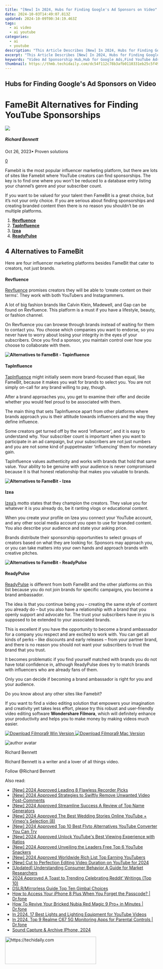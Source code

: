 ```yaml
---
title: "[New] In 2024, Hubs for Finding Google's Ad Sponsors on Video"
date: 2024-10-03T14:49:07.813Z
updated: 2024-10-09T00:34:19.463Z
tags:
  - ai video
  - ai youtube
categories:
  - ai
  - youtube
description: "This Article Describes [New] In 2024, Hubs for Finding Google's Ad Sponsors on Video"
excerpt: "This Article Describes [New] In 2024, Hubs for Finding Google's Ad Sponsors on Video"
keywords: "Video Ad Sponsorship Hub,Hub for Google Ads,Find YouTube Ads,Advertiser Search Tool,Video Ad Sources,Digital Ad Finder,Locate Ad Networks"
thumbnail: https://thmb.techidaily.com/dc54f112c78b3afb0110331eb25c5f493a4d3b2149d6ee352dfe8394d4845198.jpg
---
```


## Hubs for Finding Google's Ad Sponsors on Video

# FameBit Alternatives for Finding YouTube Sponsorships

![](https://images.wondershare.com/filmora/article-images/richard-bennett.jpg)

##### Richard Bennett

 Oct 26, 2023• Proven solutions

[0](#commentsBoxSeoTemplate)

Famebit is the most popular influencer marketing platform, but there are lots of sites like Famebit where YouTube creators can find sponsorships. The key is to find one where you won't be reduced to a database entry listing your channel’s genre and your subscriber count.

If you want to be valued for your talent then FameBit is a great choice, but it’s not your only choice. If you are serious about finding sponsorships and creating branded content then there is no reason you shouldn’t be on multiple platforms.

1. **[Revfluence](#revfluence)**
2. [**TapInfluence**](#tapin)
3. [**Izea**](#izea)
4. [**ReadyPulse**](#readypulse)

## 4 Alternatives to FameBit

Here are four influencer marketing platforms besides FameBit that cater to creators, not just brands.

#### **Revfluence**

[Revfluence](http://www.revfluence.com/) promises creators they will be able to ‘create content on their terms’. They work with both YouTubers and Instagrammers.

A lot of big fashion brands like Calvin Klein, Madewell, and Gap can be found on Revfluence. This platform is a must if you have a lifestyle, beauty, or fashion channel.

On Revfluence you can browse through brands instead of waiting for them to contact you. You choose which companies you want to endorse, so you never have to worry about losing your integrity in the eyes of your subscribers. Once you find a sponsor, you maintain control over how you choose to collaborate with them.

**![Alternatives to FameBit - Tapinfluence](https://images.wondershare.com/filmora/article-images/alternatives-to-famebit-tapinfluence.jpg)**

#### **TapInfluence**

[TapInfluence](http://www.tapinfluence.com/) might initially seem more brand-focused than equal, like FameBit, because it makes you wait for brands to select you. You are not simply on-call for any brand willing to pay, though.

After a brand approaches you, you get to examine their offer and decide whether you would feel proud to be associated with them.

The main thing that sets TapInfluence apart from other platforms where brands approach you is their attitude towards influencers and the way they define influence.

Some creators get turned off by the word ‘influencer’, and it is easy to understand why. Your subscriber count is important when you want to participate in an ad campaign, but your subscribers are not just numbers and you are not some kind of puppetmaster ‘influencing’ them for monetary gain.

TapInfluence values authenticity and works with brands that hold that same value. Your ability to be genuine with your audience is never compromised because it is that honest relationship that makes you valuable to brands.

**![Alternatives to FameBit - Izea](https://images.wondershare.com/filmora/article-images/alternatives-to-famebit-izea.jpg)**

#### **Izea**

[Izea’s](https://izea.com/) motto states that they champion the creators. They value you for whatever it is you already do, be it ranting vlogs or educational content.

When you create your profile on Izea you connect your YouTube account, and any other social media account you open to use for branded content. You also describe your audience and state your asking price.

Brands distribute their sponsorship opportunities to select groups of creators based on what they are looking for. Sponsors may approach you, or you can take matters into your own hands and approach brands with creative pitches.

**![Alternatives to FameBit - ReadyPulse](https://images.wondershare.com/filmora/article-images/alternatives-to-famebit-readypulse.jpg)**

#### **ReadyPulse**

[ReadyPulse](http://www.readypulse.com/) is different from both FameBit and the other platforms on this list because you do not join brands for specific campaigns, you become a brand ambassador.

The idea is that you continue being you – creating the same style of content you already do – but you also have a relationship with a brand that you openly support and advocate for. The trust your subscribers have in you is supposed to be extended to your associated brands.

This is excellent if you have the opportunity to become a brand ambassador for a company you respect and are excited to work with. You can get all kinds of perks – like discounts and early releases – from your partner brand, and there is no reason you should not want your subscribers to trust the brand that you trust.

It becomes problematic if you find yourself matched with brands you do not have total confidence in, although ReadyPulse does try to match brands with influencers who are already fans of them.

Only you can decide if becoming a brand ambassador is right for you and your audience.

 Do you know about any other sites like Famebit?

If you want to find a video editing solution that empowers your imagination and creativity yet takes less effort, please try this robust and user-friendly video editing software **Wondershare Filmora**, which will definitely enhance your productivity and helps you to make money by making videos much easier.

[![Download Filmora9 Win Version](https://images.wondershare.com/filmora/guide/download-btn-win.jpg) ](https://tools.techidaily.com/wondershare/filmora/download/) [![Download Filmora9 Mac Version](https://images.wondershare.com/filmora/guide/download-btn-mac.jpg) ](https://tools.techidaily.com/wondershare/filmora/download/)

![author avatar](https://images.wondershare.com/filmora/article-images/richard-bennett.jpg)

Richard Bennett

Richard Bennett is a writer and a lover of all things video.

Follow @Richard Bennett

<ins class="adsbygoogle"
     style="display:block"
     data-ad-format="autorelaxed"
     data-ad-client="ca-pub-7571918770474297"
     data-ad-slot="1223367746"></ins>

<ins class="adsbygoogle"
     style="display:block"
     data-ad-client="ca-pub-7571918770474297"
     data-ad-slot="8358498916"
     data-ad-format="auto"
     data-full-width-responsive="true"></ins>

<span class="atpl-alsoreadstyle">Also read:</span>
<div><ul>
<li><a href="https://screen-video-capture.techidaily.com/new-2024-approved-leading-8-flawless-recorder-picks/"><u>[New] 2024 Approved Leading 8 Flawless Recorder Picks</u></a></li>
<li><a href="https://youtube-web.techidaily.com/024-approved-strategies-to-swiftly-remove-unwanted-video-post-comments/"><u>[New] 2024 Approved Strategies to Swiftly Remove Unwanted Video Post-Comments</u></a></li>
<li><a href="https://youtube-web.techidaily.com/024-approved-streamline-success-a-review-of-top-name-generators/"><u>[New] 2024 Approved Streamline Success A Review of Top Name Generators</u></a></li>
<li><a href="https://youtube-web.techidaily.com/024-approved-the-best-wedding-stories-online-youtube-plus-vimeos-selection-8/"><u>[New] 2024 Approved The Best Wedding Stories Online YouTube + Vimeo's Selection (8)</u></a></li>
<li><a href="https://youtube-web.techidaily.com/024-approved-top-10-best-flvto-alternatives-youtube-converter-you-can-try/"><u>[New] 2024 Approved Top 10 Best Flvto Alternatives YouTube Converter You Can Try</u></a></li>
<li><a href="https://youtube-web.techidaily.com/024-approved-unlock-youtubes-best-viewing-experience-with-ratios/"><u>[New] 2024 Approved Unlock YouTube's Best Viewing Experience with Ratios</u></a></li>
<li><a href="https://youtube-web.techidaily.com/024-approved-unveiling-the-leaders-free-top-6-youtube-snackers/"><u>[New] 2024 Approved Unveiling the Leaders Free Top 6 YouTube Snackers</u></a></li>
<li><a href="https://youtube-web.techidaily.com/024-approved-worldwide-rich-list-top-earning-youtubers/"><u>[New] 2024 Approved Worldwide Rich List Top Earning YouTubers</u></a></li>
<li><a href="https://youtube-tips.techidaily.com/ut-to-perfection-editing-video-duration-on-youtube-for-2024/"><u>[New] Cut to Perfection Editing Video Duration on YouTube for 2024</u></a></li>
<li><a href="https://some-approaches.techidaily.com/updated-understanding-consumer-behavior-a-guide-for-market-researchers/"><u>[Updated] Understanding Consumer Behavior A Guide for Market Researchers</u></a></li>
<li><a href="https://extra-lessons.techidaily.com/2024-approved-a-toast-to-trending-celebrating-reddit-writings-top-10/"><u>2024 Approved A Toast to Trending Celebrating Reddit’ Writings (Top 10)</u></a></li>
<li><a href="https://extra-hints.techidaily.com/dslrmirrorless-guide-top-ten-gimbal-choices/"><u>DSLR/Mirrorless Guide Top Ten Gimbal Choices</u></a></li>
<li><a href="https://iphone-unlock.techidaily.com/how-to-access-your-iphone-8-plus-when-you-forget-the-passcode-drfone-by-drfone-ios/"><u>How to Access Your iPhone 8 Plus When You Forget the Passcode? | Dr.fone</u></a></li>
<li><a href="https://howto.techidaily.com/how-to-revive-your-bricked-nubia-red-magic-9-proplus-in-minutes-drfone-by-drfone-fix-android-problems-fix-android-problems/"><u>How To Revive Your Bricked Nubia Red Magic 9 Pro+ in Minutes | Dr.fone</u></a></li>
<li><a href="https://youtube-web.techidaily.com/24-17-best-lights-and-lighting-equipment-for-youtube-videos/"><u>In 2024, 17 Best Lights and Lighting Equipment for YouTube Videos</u></a></li>
<li><a href="https://android-location-track.techidaily.com/in-2024-top-9-realme-c67-5g-monitoring-apps-for-parental-controls-drfone-by-drfone-virtual-android/"><u>In 2024, Top 9 Realme C67 5G Monitoring Apps for Parental Controls | Dr.fone</u></a></li>
<li><a href="https://extra-information.techidaily.com/sound-capture-and-archive-iphone-2024/"><u>Sound Capture & Archive IPhone, 2024</u></a></li>
</ul></div>

<!-- affiliate ads begin -->
<a href="https://aligracehair.sjv.io/c/5597632/1896555/19272" target="_top" id="1896555">
  <img src="//a.impactradius-go.com/display-ad/19272-1896555" border="0" alt="https://techidaily.com" width="300" height="90"/>
</a>
<img height="0" width="0" src="https://aligracehair.sjv.io/i/5597632/1896555/19272" style="position:absolute;visibility:hidden;" border="0" />
<!-- affiliate ads end -->

